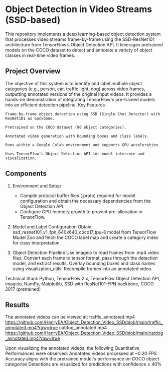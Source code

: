 # Object Detection in Video Streams (SSD-based)
This repository implements a deep learning-based object detection system that processes video streams frame-by-frame using the SSD-ResNet101 architecture from TensorFlow’s Object Detection API. It leverages pretrained models on the COCO dataset to detect and annotate a variety of object classes in real-time video frames.

## Project Overview
The objective of this system is to identify and label multiple object categories (e.g., person, car, traffic light, dog) across video frames, outputting annotated versions of the original input videos. It provides a hands-on demonstration of integrating TensorFlow's pre-trained models into an efficient detection pipeline.
Key Features

    Frame-by-frame object detection using SSD (Single Shot Detector) with ResNet101 as backbone.

    Pretrained on the COCO dataset (90 object categories).

    Annotated video generation with bounding boxes and class labels.

    Runs within a Google Colab environment and supports GPU acceleration.

    Uses TensorFlow's Object Detection API for model inference and visualization.

## Components
1. Environment and Setup
    - Compile protocol buffer files (.proto) required for model configuration and obtain the necessary dependencies from the Object Detection API.
    - Configure GPU memory growth to prevent pre-allocation in TensorFlow.

3. Model and Label Configuration
    Obtain ssd_resnet101_v1_fpn_640x640_coco17_tpu-8 model from TensorFlow Model Zoo and fetch the COCO label map and create a category index for class interpretation.
   

4. Object Detection Pipeline
    Use imageio to read frames from .mp4 video files.
    Convert each frame to tensor format, pass through the detection model, and extract results.
    Overlay bounding boxes and class names using visualization_utils.
    Recompile frames into an annotated video.

Technical Stack
    Python, TensorFlow 2.x, TensorFlow Object Detection API, imageio, NumPy, Matplotlib, SSD with ResNet101-FPN backbone, COCO 2017 (pretrained)

## Results
The annotated videos can be viewed at:
traffic_annotated.mp4 https://github.com/HenryEA/Object_Detection_Video_SSD/blob/main/traffic_annotated.mp4?raw=true
catdog_annotated.mp4 https://github.com/HenryEA/Object_Detection_Video_SSD/blob/main/catdog_annotated.mp4?raw=true

Upon visualizing the annotated videos, the following Quantitative Performances were observed:
    Annotated videos processed at ~0.20 FPS 
    Accuracy aligns with the pretrained model's performance on COCO object categories
    Detections are visualized for predictions with confidence ≥ 40%
